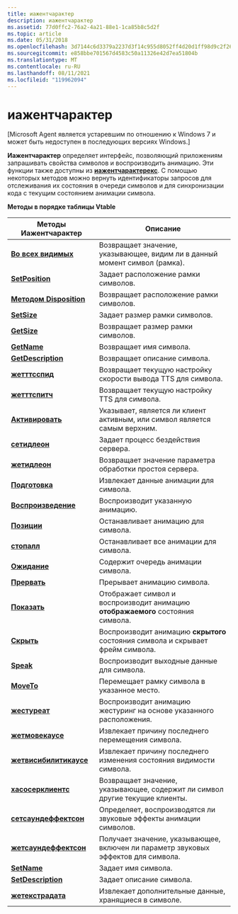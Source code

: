 ```yaml
---
title: иажентчарактер
description: иажентчарактер
ms.assetid: 77d0ffc2-76a2-4a21-88e1-1ca85b8c5d2f
ms.topic: article
ms.date: 05/31/2018
ms.openlocfilehash: 3d7144c6d3379a2237d3f14c955d8052ff4d20d1ff98d9c2f2637796f8b931b6
ms.sourcegitcommit: e858bbe701567d4583c50a11326e42d7ea51804b
ms.translationtype: MT
ms.contentlocale: ru-RU
ms.lasthandoff: 08/11/2021
ms.locfileid: "119962094"
---
```

# <a name="iagentcharacter"></a>иажентчарактер

\[Microsoft Agent является устаревшим по отношению к Windows 7 и может быть недоступен в последующих версиях Windows.\]

**Иажентчарактер** определяет интерфейс, позволяющий приложениям запрашивать свойства символов и воспроизводить анимацию. Эти функции также доступны из [**иажентчарактерекс**](iagentcharacterex.md). С помощью некоторых методов можно вернуть идентификаторы запросов для отслеживания их состояния в очереди символов и для синхронизации кода с текущим состоянием анимации символа.

**Методы в порядке таблицы Vtable**



| Методы Иажентчарактер                                           | Описание                                                                       |
|-------------------------------------------------------------------|-----------------------------------------------------------------------------------|
| [**Во всех видимых**](iagentcharacter--getvisible.md)                 | Возвращает значение, указывающее, видим ли в данный момент символ (рамка).                       |
| [**SetPosition**](iagentcharacter--setposition.md)               | Задает расположение рамки символов.                                         |
| [**Методом Disposition**](iagentcharacter--getposition.md)               | Возвращает расположение рамки символов.                                      |
| [**SetSize**](iagentcharacter--setsize.md)                       | Задает размер рамки символов.                                             |
| [**GetSize**](iagentcharacter--getsize.md)                       | Возвращает размер рамки символов.                                          |
| [**GetName**](iagentcharacter--getname.md)                       | Возвращает имя символа.                                                |
| [**GetDescription**](iagentcharacter--getdescription.md)         | Возвращает описание символа.                                        |
| [**жетттсспид**](iagentcharacter--getttsspeed.md)               | Возвращает текущую настройку скорости вывода TTS для символа.                   |
| [**жетттспитч**](iagentcharacter--getttspitch.md)               | Возвращает текущую настройку TTS для символа.                          |
| [**Активировать**](iagentcharacter--activate.md)                     | Указывает, является ли клиент активным, или символ является самым верхним.                        |
| [**сетидлеон**](iagentcharacter--setidleon.md)                   | Задает процесс бездействия сервера.                                                |
| [**жетидлеон**](iagentcharacter--getidleon.md)                   | Возвращает значение параметра обработки простоя сервера.                              |
| [**Подготовка**](iagentcharacter--prepare.md)                       | Извлекает данные анимации для символа.                                       |
| [**Воспроизведение**](iagentcharacter--play.md)                             | Воспроизводит указанную анимацию.                                                      |
| [**Позиции**](iagentcharacter--stop.md)                             | Останавливает анимацию для символа.                                               |
| [**стопалл**](iagentcharacter--stopall.md)                       | Останавливает все анимации для символа.                                             |
| [**Ожидание**](iagentcharacter--wait.md)                             | Содержит очередь анимации символа.                                            |
| [**Прервать**](iagentcharacter--interrupt.md)                   | Прерывает анимацию символа.                                               |
| [**Показать**](iagentcharacter--show.md)                             | Отображает символ и воспроизводит анимацию **отображаемого** состояния символа.     |
| [**Скрыть**](iagentcharacter--hide.md)                             | Воспроизводит анимацию **скрытого** состояния символа и скрывает фрейм символа. |
| [**Speak**](iagentcharacter--speak.md)                           | Воспроизводит выходные данные для символа.                                            |
| [**MoveTo**](iagentcharacter--moveto.md)                         | Перемещает рамку символа в указанное место.                              |
| [**жестуреат**](iagentcharacter--gestureat.md)                   | Воспроизводит анимацию жестуринг на основе указанного расположения.                      |
| [**жетмовекаусе**](iagentcharacter--getmovecause.md)             | Извлекает причину последнего перемещения символа.                                 |
| [**жетвисибилитикаусе**](iagentcharacter--getvisibilitycause.md) | Извлекает причину последнего изменения состояния видимости символа.       |
| [**хасосерклиентс**](iagentcharacter--hasotherclients.md)       | Возвращает значение, указывающее, содержит ли символ другие текущие клиенты.                        |
| [**сетсаундеффектсон**](iagentcharacter--setsoundeffectson.md)   | Определяет, воспроизводятся ли звуковые эффекты анимации символов.                    |
| [**жетсаундеффектсон**](iagentcharacter--getsoundeffectson.md)   | Получает значение, указывающее, включен ли параметр звуковых эффектов для символа.                 |
| [**SetName**](iagentcharacter--setname.md)                       | Задает имя символа.                                                        |
| [**SetDescription**](iagentcharacter--setdescription.md)         | Задает описание символа.                                                 |
| [**жетекстрадата**](iagentcharacter--getextradata.md)             | Извлекает дополнительные данные, хранящиеся в символе.                              |



 

 

 




